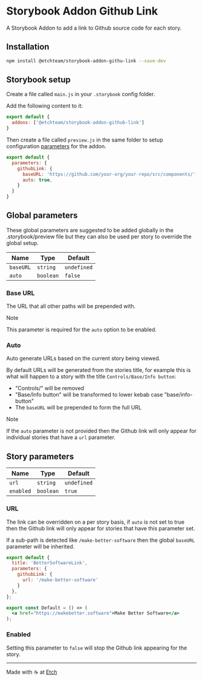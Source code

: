 # Storybook Addon Github Link

A Storybook Addon to add a link to Github source code for each story.

## Installation

```sh
npm install @etchteam/storybook-addon-githu-link --save-dev
```

## Storybook setup

Create a file called `main.js` in your `.storybook` config folder.

Add the following content to it:

```js
export default {
  addons: ['@etchteam/storybook-addon-github-link']
}
```

Then create a file called `preview.js` in the same folder to setup configuration [parameters](https://storybook.js.org/docs/react/writing-stories/parameters) for the addon.

```js
export default {
  parameters: {
    githubLink: {
      baseURL: 'https://github.com/your-org/your-repo/src/components/',
      auto: true,
    }
  }
}
```

## Global parameters

These global parameters are suggested to be added globally in the .storybook/preview file but they can also be used per story to override the global setup.

| Name | Type | Default |
| --- | --- | --- |
| `baseURL` | `string` | `undefined` |
| `auto` | `boolean` | `false` |

### Base URL

The URL that all other paths will be prepended with.

> [!NOTE]
> This parameter is required for the `auto` option to be enabled.

### Auto

Auto generate URLs based on the current story being viewed.

By default URLs will be generated from the stories title, for example this is what will happen to a story with the title `Controls/Base/Info button`:

- "Controls/" will be removed
- "Base/Info button" will be transformed to lower kebab case "base/info-button"
- The `baseURL` will be prepended to form the full URL

> [!NOTE]
> If the `auto` parameter is not provided then the Github link will only appear for individual stories that have a `url` parameter.

## Story parameters

| Name | Type | Default |
| --- | --- | --- |
| `url` | `string` | `undefined` |
| `enabled` | `boolean` | `true` |

### URL

The link can be overridden on a per story basis, if `auto` is not set to true then the Github link will only appear for stories that have this parameter set.

If a sub-path is detected like `/make-better-software` then the global `baseURL` parameter will be inherited.

```jsx
export default {
  title: 'BetterSoftwareLink',
  parameters: {
    githubLink: {
      url: '/make-better-software'
    }
  },
};

export const Default = () => (
  <a href="https://makebetter.software">Make Better Software</a>
);
```

### Enabled

Setting this parameter to `false` will stop the Github link appearing for the story.

---

Made with ☕ at [Etch](https://etch.co)
